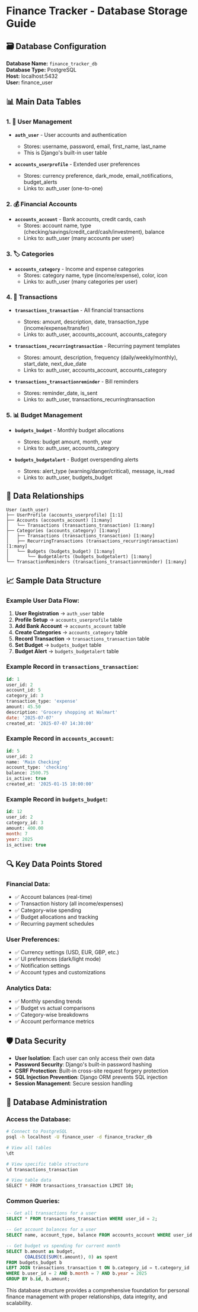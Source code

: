 # Finance Tracker - Database Storage Guide

## 🗃️ Database Configuration

**Database Name:** `finance_tracker_db`  
**Database Type:** PostgreSQL  
**Host:** localhost:5432  
**User:** finance_user

## 📊 Main Data Tables

### 1. 👤 User Management
- **`auth_user`** - User accounts and authentication
  - Stores: username, password, email, first_name, last_name
  - This is Django's built-in user table

- **`accounts_userprofile`** - Extended user preferences
  - Stores: currency preference, dark_mode, email_notifications, budget_alerts
  - Links to: auth_user (one-to-one)

### 2. 💰 Financial Accounts
- **`accounts_account`** - Bank accounts, credit cards, cash
  - Stores: account name, type (checking/savings/credit_card/cash/investment), balance
  - Links to: auth_user (many accounts per user)

### 3. 🏷️ Categories
- **`accounts_category`** - Income and expense categories
  - Stores: category name, type (income/expense), color, icon
  - Links to: auth_user (many categories per user)

### 4. 💸 Transactions
- **`transactions_transaction`** - All financial transactions
  - Stores: amount, description, date, transaction_type (income/expense/transfer)
  - Links to: auth_user, accounts_account, accounts_category

- **`transactions_recurringtransaction`** - Recurring payment templates
  - Stores: amount, description, frequency (daily/weekly/monthly), start_date, next_due_date
  - Links to: auth_user, accounts_account, accounts_category

- **`transactions_transactionreminder`** - Bill reminders
  - Stores: reminder_date, is_sent
  - Links to: auth_user, transactions_recurringtransaction

### 5. 📊 Budget Management
- **`budgets_budget`** - Monthly budget allocations
  - Stores: budget amount, month, year
  - Links to: auth_user, accounts_category

- **`budgets_budgetalert`** - Budget overspending alerts
  - Stores: alert_type (warning/danger/critical), message, is_read
  - Links to: auth_user, budgets_budget

## 🔗 Data Relationships

```
User (auth_user)
├── UserProfile (accounts_userprofile) [1:1]
├── Accounts (accounts_account) [1:many]
│   └── Transactions (transactions_transaction) [1:many]
├── Categories (accounts_category) [1:many]
│   ├── Transactions (transactions_transaction) [1:many]
│   ├── RecurringTransactions (transactions_recurringtransaction) [1:many]
│   └── Budgets (budgets_budget) [1:many]
│       └── BudgetAlerts (budgets_budgetalert) [1:many]
└── TransactionReminders (transactions_transactionreminder) [1:many]
```

## 📈 Sample Data Structure

### Example User Data Flow:
1. **User Registration** → `auth_user` table
2. **Profile Setup** → `accounts_userprofile` table
3. **Add Bank Account** → `accounts_account` table
4. **Create Categories** → `accounts_category` table
5. **Record Transaction** → `transactions_transaction` table
6. **Set Budget** → `budgets_budget` table
7. **Budget Alert** → `budgets_budgetalert` table

### Example Record in `transactions_transaction`:
```sql
id: 1
user_id: 2
account_id: 5
category_id: 3
transaction_type: 'expense'
amount: 45.50
description: 'Grocery shopping at Walmart'
date: '2025-07-07'
created_at: '2025-07-07 14:30:00'
```

### Example Record in `accounts_account`:
```sql
id: 5
user_id: 2
name: 'Main Checking'
account_type: 'checking'
balance: 2500.75
is_active: true
created_at: '2025-01-15 10:00:00'
```

### Example Record in `budgets_budget`:
```sql
id: 12
user_id: 2
category_id: 3
amount: 400.00
month: 7
year: 2025
is_active: true
```

## 🔍 Key Data Points Stored

### Financial Data:
- ✅ Account balances (real-time)
- ✅ Transaction history (all income/expenses)
- ✅ Category-wise spending
- ✅ Budget allocations and tracking
- ✅ Recurring payment schedules

### User Preferences:
- ✅ Currency settings (USD, EUR, GBP, etc.)
- ✅ UI preferences (dark/light mode)
- ✅ Notification settings
- ✅ Account types and customizations

### Analytics Data:
- ✅ Monthly spending trends
- ✅ Budget vs actual comparisons
- ✅ Category-wise breakdowns
- ✅ Account performance metrics

## 🛡️ Data Security

- **User Isolation**: Each user can only access their own data
- **Password Security**: Django's built-in password hashing
- **CSRF Protection**: Built-in cross-site request forgery protection
- **SQL Injection Prevention**: Django ORM prevents SQL injection
- **Session Management**: Secure session handling

## 🔧 Database Administration

### Access the Database:
```bash
# Connect to PostgreSQL
psql -h localhost -U finance_user -d finance_tracker_db

# View all tables
\dt

# View specific table structure
\d transactions_transaction

# View table data
SELECT * FROM transactions_transaction LIMIT 10;
```

### Common Queries:
```sql
-- Get all transactions for a user
SELECT * FROM transactions_transaction WHERE user_id = 2;

-- Get account balances for a user
SELECT name, account_type, balance FROM accounts_account WHERE user_id = 2;

-- Get budget vs spending for current month
SELECT b.amount as budget, 
       COALESCE(SUM(t.amount), 0) as spent
FROM budgets_budget b
LEFT JOIN transactions_transaction t ON b.category_id = t.category_id
WHERE b.user_id = 2 AND b.month = 7 AND b.year = 2025
GROUP BY b.id, b.amount;
```

This database structure provides a comprehensive foundation for personal finance management with proper relationships, data integrity, and scalability.
